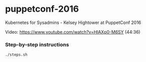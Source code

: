 # puppetconf-2016

Kubernetes for Sysadmins - Kelsey Hightower at PuppetConf 2016

Video: <https://www.youtube.com/watch?v=HlAXp0-M6SY> (44:36)

### Step-by-step instructions

```shell
./steps.sh
```

<!-- EOF -->
